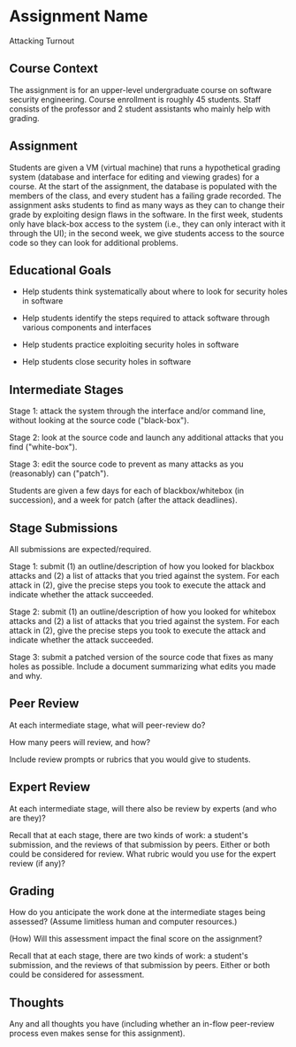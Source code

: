# Assignment Name

Attacking Turnout

## Course Context

The assignment is for an upper-level undergraduate course on software security engineering.  Course enrollment is roughly 45 students.  Staff consists of the professor and 2 student assistants who mainly help with grading.  

## Assignment

Students are given a VM (virtual machine) that runs a hypothetical grading system (database and interface for editing and viewing grades) for a course.  At the start of the assignment, the database is populated with the members of the class, and every student has a failing grade recorded.  The assignment asks students to find as many ways as they can to change their grade by exploiting design flaws in the software.  In the first week, students only have black-box access to the system (i.e., they can only interact with it through the UI); in the second week, we give students access to the source code so they can look for additional problems.

## Educational Goals

* Help students think systematically about where to look for security holes in software

* Help students identify the steps required to attack software through various components and interfaces

* Help students practice exploiting security holes in software

* Help students close security holes in software

## Intermediate Stages

Stage 1: attack the system through the interface and/or command line, without looking at the source code ("black-box").  

Stage 2: look at the source code and launch any additional attacks that you find ("white-box").

Stage 3: edit the source code to prevent as many attacks as you (reasonably) can ("patch").

Students are given a few days for each of blackbox/whitebox (in succession), and a week for patch (after the attack deadlines).

## Stage Submissions
 
All submissions are expected/required.
 
Stage 1: submit (1) an outline/description of how you looked for blackbox attacks and (2) a list of attacks that you tried against the system.  For each attack in (2), give the precise steps you took to execute the attack and indicate whether the attack succeeded.  

Stage 2: submit (1) an outline/description of how you looked for whitebox attacks and (2) a list of attacks that you tried against the system.  For each attack in (2), give the precise steps you took to execute the attack and indicate whether the attack succeeded.  

Stage 3: submit a patched version of the source code that fixes as many holes as possible.  Include a document summarizing what edits you made and why.  

## Peer Review

At each intermediate stage, what will peer-review do?

How many peers will review, and how?

Include review prompts or rubrics that you would
give to students.

## Expert Review

At each intermediate stage, will there also be
review by experts (and who are they)?

Recall that at each stage, there are two kinds of work:
a student's submission, and the reviews of that submission
by peers. Either or both could be considered for review.
What rubric would you use for the expert review (if any)?

## Grading

How do you anticipate the work done at the 
intermediate stages being assessed?
(Assume limitless human and computer resources.)

(How) Will this assessment impact the final score
on the assignment?

Recall that at each stage, there are two kinds of work:
a student's submission, and the reviews of that submission
by peers. Either or both could be considered for assessment.

## Thoughts

Any and all thoughts you have (including whether
an in-flow peer-review process even makes sense
for this assignment).
